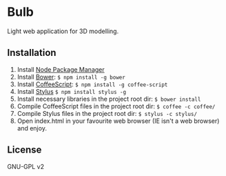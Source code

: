 # Bulb

Light web application for 3D modelling.

## Installation
1. Install [Node Package Manager](https://www.npmjs.com/)
2. Install [Bower](http://bower.io/): `$ npm install -g bower`
3. Install [CoffeeScript](http://coffeescript.org/): `$ npm install -g coffee-script`
4. Install [Stylus](https://learnboost.github.io/stylus/) `$ npm install stylus -g`
5. Install necessary libraries in the project root dir: `$ bower install`
6. Compile CoffeeScript files in the project root dir: `$ coffee -c coffee/`
7. Compile Stylus files in the project root dir: `$ stylus -c stylus/`
8. Open index.html in your favourite web browser (IE isn't a web browser) and enjoy.

## License
GNU-GPL v2


